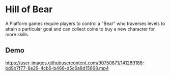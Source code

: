 # Hill of Bear
A Platform games require players to control a "Bear" who traverses levels to attain a particular goal and can collect coins to buy a new character for more skills.

## Demo
https://user-images.githubusercontent.com/90750871/141269188-bd9b7f77-8e29-4cb6-b466-d5c6a8d15668.mp4

